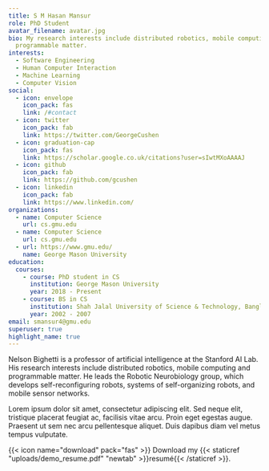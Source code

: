 ```yaml
---
title: S M Hasan Mansur
role: PhD Student
avatar_filename: avatar.jpg
bio: My research interests include distributed robotics, mobile computing and
  programmable matter.
interests:
  - Software Engineering
  - Human Computer Interaction
  - Machine Learning
  - Computer Vision
social:
  - icon: envelope
    icon_pack: fas
    link: /#contact
  - icon: twitter
    icon_pack: fab
    link: https://twitter.com/GeorgeCushen
  - icon: graduation-cap
    icon_pack: fas
    link: https://scholar.google.co.uk/citations?user=sIwtMXoAAAAJ
  - icon: github
    icon_pack: fab
    link: https://github.com/gcushen
  - icon: linkedin
    icon_pack: fab
    link: https://www.linkedin.com/
organizations:
  - name: Computer Science
    url: cs.gmu.edu
  - name: Computer Science
    url: cs.gmu.edu
  - url: https://www.gmu.edu/
    name: George Mason University
education:
  courses:
    - course: PhD student in CS
      institution: George Mason University
      year: 2018 - Present
    - course: BS in CS
      institution: Shah Jalal University of Science & Technology, Bangladesh
      year: 2002 - 2007
email: smansur4@gmu.edu
superuser: true
highlight_name: true
---
```


Nelson Bighetti is a professor of artificial intelligence at the Stanford AI Lab. His research interests include distributed robotics, mobile computing and programmable matter. He leads the Robotic Neurobiology group, which develops self-reconfiguring robots, systems of self-organizing robots, and mobile sensor networks.

Lorem ipsum dolor sit amet, consectetur adipiscing elit. Sed neque elit, tristique placerat feugiat ac, facilisis vitae arcu. Proin eget egestas augue. Praesent ut sem nec arcu pellentesque aliquet. Duis dapibus diam vel metus tempus vulputate.

{{< icon name="download" pack="fas" >}} Download my {{< staticref "uploads/demo_resume.pdf" "newtab" >}}resumé{{< /staticref >}}.
